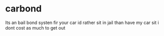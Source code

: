# carbond
Its an bail bond systen fir your car id rather sit in jail than have my car sit i dont cost as much to get out
